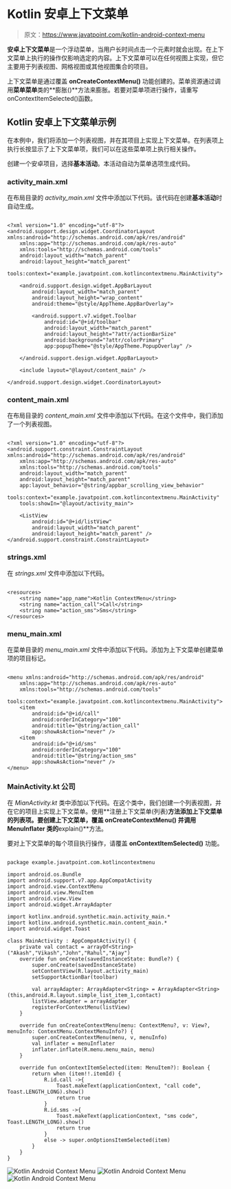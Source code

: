 # Kotlin 安卓上下文菜单

> 原文：<https://www.javatpoint.com/kotlin-android-context-menu>

**安卓上下文菜单**是一个浮动菜单，当用户长时间点击一个元素时就会出现。在上下文菜单上执行的操作仅影响选定的内容。上下文菜单可以在任何视图上实现，但它主要用于列表视图、网格视图或其他视图集合的项目。

上下文菜单是通过覆盖 **onCreateContextMenu()** 功能创建的。菜单资源通过调用**菜单菜单**类的**膨胀()**方法来膨胀。若要对菜单项进行操作，请重写 onContextItemSelected()函数。

## Kotlin 安卓上下文菜单示例

在本例中，我们将添加一个列表视图，并在其项目上实现上下文菜单。在列表项上执行长按显示了上下文菜单项，我们可以在这些菜单项上执行相关操作。

创建一个安卓项目，选择**基本活动**。本活动自动为菜单选项生成代码。

### activity_main.xml

在布局目录的 *activity_main.xml* 文件中添加以下代码。该代码在创建**基本活动**时自动生成。

```

<?xml version="1.0" encoding="utf-8"?>
<android.support.design.widget.CoordinatorLayout xmlns:android="http://schemas.android.com/apk/res/android"
    xmlns:app="http://schemas.android.com/apk/res-auto"
    xmlns:tools="http://schemas.android.com/tools"
    android:layout_width="match_parent"
    android:layout_height="match_parent"
    tools:context="example.javatpoint.com.kotlincontextmenu.MainActivity">

    <android.support.design.widget.AppBarLayout
        android:layout_width="match_parent"
        android:layout_height="wrap_content"
        android:theme="@style/AppTheme.AppBarOverlay">

        <android.support.v7.widget.Toolbar
            android:id="@+id/toolbar"
            android:layout_width="match_parent"
            android:layout_height="?attr/actionBarSize"
            android:background="?attr/colorPrimary"
            app:popupTheme="@style/AppTheme.PopupOverlay" />

    </android.support.design.widget.AppBarLayout>

    <include layout="@layout/content_main" />

</android.support.design.widget.CoordinatorLayout>

```

### content_main.xml

在布局目录的 *content_main.xml* 文件中添加以下代码。在这个文件中，我们添加了一个列表视图。

```

<?xml version="1.0" encoding="utf-8"?>
<android.support.constraint.ConstraintLayout xmlns:android="http://schemas.android.com/apk/res/android"
    xmlns:app="http://schemas.android.com/apk/res-auto"
    xmlns:tools="http://schemas.android.com/tools"
    android:layout_width="match_parent"
    android:layout_height="match_parent"
    app:layout_behavior="@string/appbar_scrolling_view_behavior"
    tools:context="example.javatpoint.com.kotlincontextmenu.MainActivity"
    tools:showIn="@layout/activity_main">

    <ListView
        android:id="@+id/listView"
        android:layout_width="match_parent"
        android:layout_height="match_parent" />
</android.support.constraint.ConstraintLayout>

```

### strings.xml

在 *strings.xml* 文件中添加以下代码。

```

<resources>
    <string name="app_name">Kotlin ContextMenu</string>
    <string name="action_call">Call</string>
    <string name="action_sms">Sms</string>
</resources>

```

### menu_main.xml

在菜单目录的 *menu_main.xml* 文件中添加以下代码。添加为上下文菜单创建菜单项的项目标记。

```

<menu xmlns:android="http://schemas.android.com/apk/res/android"
    xmlns:app="http://schemas.android.com/apk/res-auto"
    xmlns:tools="http://schemas.android.com/tools"
    tools:context="example.javatpoint.com.kotlincontextmenu.MainActivity">
    <item
        android:id="@+id/call"
        android:orderInCategory="100"
        android:title="@string/action_call"
        app:showAsAction="never" />
    <item
        android:id="@+id/sms"
        android:orderInCategory="100"
        android:title="@string/action_sms"
        app:showAsAction="never" />
</menu>

```

### MainActivity.kt 公司

在 *MianActivity.kt* 类中添加以下代码。在这个类中，我们创建一个列表视图，并在它的项目上实现上下文菜单。使用**注册上下文菜单(列表)**方法添加上下文菜单的列表项。要创建上下文菜单，覆盖 **onCreateContextMenu()** 并调用 **MenuInflater** 类的**explain()**方法。

要对上下文菜单的每个项目执行操作，请覆盖 **onContextItemSelected()** 功能。

```

package example.javatpoint.com.kotlincontextmenu

import android.os.Bundle
import android.support.v7.app.AppCompatActivity
import android.view.ContextMenu
import android.view.MenuItem
import android.view.View
import android.widget.ArrayAdapter

import kotlinx.android.synthetic.main.activity_main.*
import kotlinx.android.synthetic.main.content_main.*
import android.widget.Toast

class MainActivity : AppCompatActivity() {
    private val contact = arrayOf<String>("Akash","Vikash","John","Rahul","Ajay")
    override fun onCreate(savedInstanceState: Bundle?) {
        super.onCreate(savedInstanceState)
        setContentView(R.layout.activity_main)
        setSupportActionBar(toolbar)

        val arrayAdapter: ArrayAdapter<String> = ArrayAdapter<String>(this,android.R.layout.simple_list_item_1,contact)
        listView.adapter = arrayAdapter
        registerForContextMenu(listView)
    }

    override fun onCreateContextMenu(menu: ContextMenu?, v: View?, menuInfo: ContextMenu.ContextMenuInfo?) {
        super.onCreateContextMenu(menu, v, menuInfo)
        val inflater = menuInflater
        inflater.inflate(R.menu.menu_main, menu)
    }

    override fun onContextItemSelected(item: MenuItem?): Boolean {
        return when (item!!.itemId) {
            R.id.call ->{
                Toast.makeText(applicationContext, "call code", Toast.LENGTH_LONG).show()
                return true
            }
            R.id.sms ->{
                Toast.makeText(applicationContext, "sms code", Toast.LENGTH_LONG).show()
                return true
            }
            else -> super.onOptionsItemSelected(item)
        }
    }
}

```

![Kotlin Android Context Menu](img/b72ada16a834da93b6a6f76848aa108e.png) ![Kotlin Android Context Menu](img/0a6f7507ae2ef138194d554a6dd30021.png)
![Kotlin Android Context Menu](img/e48d84ca0e69fdb54b5e6d19c006df91.png)